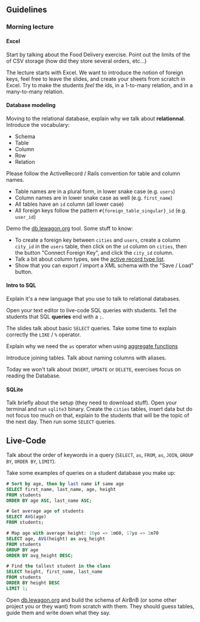## Guidelines

### Morning lecture

#### Excel
Start by talking about the Food Delivery exercise. Point out the limits of
the of CSV storage (how did they store several orders, etc...)

The lecture starts with Excel. We want to introduce the notion of foreign keys,
feel free to leave the slides, and create your sheets from scratch in Excel.
Try to make the students *feel* the ids, in a 1-to-many relation, and in a
many-to-many relation.

#### Database modeling

Moving to the relational database, explain why we talk about **relationnal**.
Introduce the vocabulary:

- Schema
- Table
- Column
- Row
- Relation

Please follow the ActiveRecord / Rails convention for table and column names.

- Table names are in a plural form, in lower snake case (e.g. `users`)
- Column names are in lower snake case as well (e.g. `first_name`)
- All tables have an `id` column (all lower case)
- All foreign keys follow the pattern `#{foreign_table_singular}_id` (e.g. `user_id`)

Demo the [db.lewagon.org](http://db.lewagon.org) tool. Some stuff to know:

- To create a foreign key between `cities` and `users`, create a column
  `city_id` in the `users` table, then click on the `id` column on `cities`,
  then the button "Connect Foreign Key", and click the `city_id` column.
- Talk a bit about column types, see the [active record type list](http://stackoverflow.com/a/3956210/197944).
- Show that you can export / import a XML schema with the "Save / Load" button.

#### Intro to SQL

Explain it's a new language that you use to talk to relational databases.

Open your text editor to live-code SQL queries with students. Tell the
students that SQL **queries** end with a `;`.

The slides talk about basic `SELECT` queries. Take some time to explain
correctly the `LIKE` / `%` operator.

Explain why we need the `as` operator when using [aggregate functions](http://www.postgresql.org/docs/9.3/static/functions-aggregate.html)

Introduce joining tables. Talk about naming columns with aliases.

Today we won't talk about `INSERT`, `UPDATE` or `DELETE`, exercises focus on
reading the Database.

#### SQLite

Talk briefly about the setup (they need to download stuff). Open your terminal
and run `sqlite3` binary. Create the `cities` tables, insert data but do not
focus too much on that, explain to the students that will be the topic of the next
day. Then run some `SELECT` queries.

## Live-Code

Talk about the order of keywords in a query (`SELECT`, `as`, `FROM`, `as`, `JOIN`, `GROUP BY`, `ORDER BY`, `LIMIT`).

Take some examples of queries on a student database you make up:

```sql
# Sort by age, then by last name if same age
SELECT first_name, last_name, age, height
FROM students
ORDER BY age ASC, last_name ASC;

# Get average age of students
SELECT AVG(age)
FROM students;

# Map age with average height: 16yo => 1m60, 17yo => 1m70
SELECT age, AVG(height) as avg_height
FROM students
GROUP BY age
ORDER BY avg_height DESC;

# Find the tallest student in the class
SELECT height, first_name, last_name
FROM students
ORDER BY height DESC
LIMIT 1;
```

Open [db.lewagon.org](http://db.lewagon.org) and build the schema of AirBnB (or
some other project you or they want) from scratch with them. They should guess
tables, guide them and write down what they say.


